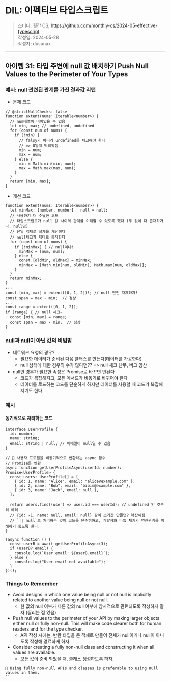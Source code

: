 # DIL: 이펙티브 타입스크립트

> 스터디: 월간 CS, https://github.com/monthly-cs/2024-05-effective-typescript  
> 작성일: 2024-05-28  
> 작성자: dusunax

---

## 아이템 31: 타입 주변에 null 값 배치하기 Push Null Values to the Perimeter of Your Types

### 예시: null 관련된 관계를 가진 결과값 리턴

- 문제 코드

```tsx
// @strictNullChecks: false
function extent(nums: Iterable<number>) {
  // num배열이 비어있을 수 있음
  let min, max; // undefined, undefined
  for (const num of nums) {
    if (!min) {
      // falsy가 아니라 undefined를 체크해야 한다
      // => 0일때 덧씌워짐
      min = num;
      max = num;
    } else {
      min = Math.min(min, num);
      max = Math.max(max, num);
    }
  }
  return [min, max];
}
```

- 개선 코드

```tsx
function extent(nums: Iterable<number>) {
  let minMax: [number, number] | null = null;
  // 사용하기 더 수월한 코드
  // 타입스크립트가 null 값 사이의 관계를 이해할 수 있도록 했다 (두 값이 다 존재하거나, null임)
  // 단일 객체로 설계를 개선했다
  // null체크가 제대로 동작한다
  for (const num of nums) {
    if (!minMax) { // null이냐!
      minMax = [num, num];
    } else {
      const [oldMin, oldMax] = minMax;
      minMax = [Math.min(num, oldMin), Math.max(num, oldMax)];
    }
  }
  return minMax;
}
...
const [min, max] = extent([0, 1, 2])!; // null 단언 자제하자!
const span = max - min;  // 정상
...
const range = extent([0, 1, 2]);
if (range) { // null 체크~
  const [min, max] = range;
  const span = max - min;  // 정상
}
```

### null과 null이 아닌 값의 비빔밥

- 네트워크 요청의 경우?
  - 필요한 데이터가 준비된 다음 클래스를 만든다(데이터를 가공한다)
  - null 상태에 대한 경우의 수가 많다면?? => null 체크 난무, 버그 양산
- null인 경우가 필요한 속성은 Promise로 바꾸면 안된다
  - 코드가 복잡해지고, 모든 메서드가 비동기로 바뀌어야 한다
  - 데이터를 로드하는 코드를 단순하게 하지만 데이터를 사용할 때 코드가 복잡해지기도 한다

### 예시

#### 동기적으로 처리하는 코드

```tsx
interface UserProfile {
  id: number;
  name: string;
  email: string | null; // 이메일이 null일 수 있음
}

// 📌 사용자 프로필을 비동기적으로 반환하는 async 함수
// Promise를 반환
async function getUserProfileAsync(userId: number): Promise<UserProfile> {
  const users: UserProfile[] = [
    { id: 1, name: "Alice", email: "alice@example.com" },
    { id: 2, name: "Bob", email: "bibim@example.com" },
    { id: 3, name: "Jack", email: null },
  ];

  return users.find((user) => user.id === userId); // undefined 인 것부터 에러
  // {id: -1, name: null, email: null} 같이 초기값 만들면? 복잡해짐
  // `|| null`로 처리하는 것이 코드를 단순히하고, 개발자와 타입 체커가 연관관계를 이해하기 쉽도록 한다.
}

(async function () {
  const userB = await getUserProfileAsync(3);
  if (userB?.email) {
    console.log(`User email: ${userB.email}`);
  } else {
    console.log("User email not available");
  }
})();
```

### Things to Remember

- Avoid designs in which one value being null or not null is implicitly related to another value being null or not null.
  - 한 값의 null 여부가 다른 값의 null 여부에 암시적으로 관련되도록 작성하지 말자 (찔리는 점 있음)
- Push null values to the perimeter of your API by making larger objects either null or fully non-null. This will make code clearer both for human readers and for the type checker.
  - API 작성 시에는, 반환 타입을 큰 객체로 만들어 전체가 null이거나 null이 아니도록 작성해 명료하게 하자.
- Consider creating a fully non-null class and constructing it when all values are available.
  - 모든 값이 준비 되었을 때, 클래스 생성하도록 하자.

```
📌 Using fully non-null APIs and classes is preferable to using null values in them.
``
```
